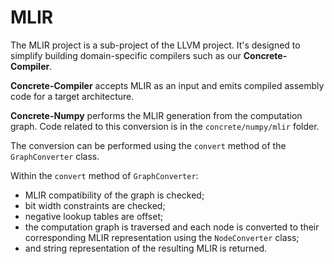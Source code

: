# MLIR

The MLIR project is a sub-project of the LLVM project. It's designed to simplify building domain-specific compilers such as our **Concrete-Compiler**.

**Concrete-Compiler** accepts MLIR as an input and emits compiled assembly code for a target architecture.

**Concrete-Numpy** performs the MLIR generation from the computation graph. Code related to this conversion is in the `concrete/numpy/mlir` folder.

The conversion can be performed using the `convert` method of the `GraphConverter` class.

Within the `convert` method of `GraphConverter`:

* MLIR compatibility of the graph is checked;
* bit width constraints are checked;
* negative lookup tables are offset;
* the computation graph is traversed and each node is converted to their corresponding MLIR representation using the `NodeConverter` class;
* and string representation of the resulting MLIR is returned.
